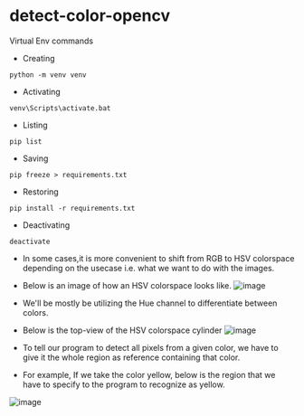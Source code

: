 # detect-color-opencv

Virtual Env commands

- Creating
 ```
python -m venv venv
```
- Activating
 ```
venv\Scripts\activate.bat
```
- Listing
```
pip list
```
- Saving
```
pip freeze > requirements.txt
```
- Restoring
```
pip install -r requirements.txt
```
- Deactivating
```
deactivate
```

- In some cases,it is more convenient to shift from RGB to HSV colorspace depending on the usecase i.e. what we want to do with the images.
- Below is an image of how an HSV colorspace looks like.
![image](https://github.com/user-attachments/assets/b68cf8bf-0141-4c10-9b5d-d962fdfa9f1d)

- We'll be mostly be utilizing the Hue channel to differentiate between colors.
- Below is the top-view of the HSV colorspace cylinder
![image](https://github.com/user-attachments/assets/4b74367e-d519-4c7f-9865-bffe2d4d27c3)

- To tell our program to detect all pixels from a given color, we have to give it the whole region as reference containing that color.
- For example, If we take the color yellow, below is the region that we have to specify to the program to recognize as yellow.

![image](https://github.com/user-attachments/assets/55ef6d88-6c57-4eee-9cac-f3afe17a954e)
